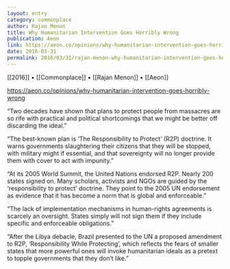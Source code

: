 ```yaml
---
layout: entry
category: commonplace
author: Rajan Menon
title: Why Humanitarian Intervention Goes Horribly Wrong
publication: Aeon
link: https://aeon.co/opinions/why-humanitarian-intervention-goes-horribly-wrong
date: 2016-03-31
permalink: 2016/03/31/rajan-menon-why-humanitarian-intervention-goes-horribly-wrong
---
```


[[2016]] • [[Commonplace]] • [[Rajan Menon]] • [[Aeon]]

https://aeon.co/opinions/why-humanitarian-intervention-goes-horribly-wrong

“Two decades have shown that plans to protect people from massacres are so rife with practical and political shortcomings that we might be better off discarding the ideal.”

“The best-known plan is ‘The Responsibility to Protect’ (R2P) doctrine. It warns governments slaughtering their citizens that they will be stopped, with military might if essential, and that sovereignty will no longer provide them with cover to act with impunity.”

“At its 2005 World Summit, the United Nations endorsed R2P. Nearly 200 states signed on. Many scholars, activists and NGOs are guided by the ‘responsibility to protect’ doctrine. They point to the 2005 UN endorsement as evidence that it has become a norm that is global and enforceable.”

“The lack of implementation mechanisms in human-rights agreements is scarcely an oversight. States simply will not sign them if they include specific and enforceable obligations.”

“After the Libya debacle, Brazil presented to the UN a proposed amendment to R2P, ‘Responsibility While Protecting’, which reflects the fears of smaller states that more powerful ones will invoke humanitarian ideals as a pretext to topple governments that they don’t like.”

